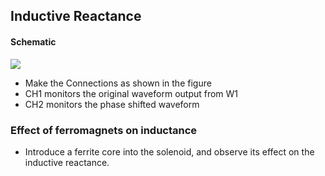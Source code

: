 Inductive Reactance
---
	
#### Schematic

![](https://github.com/fossasia/pslab-experiments/blob/master/images/schematics/LR.svg)	

* Make the Connections as shown in the figure
* CH1 monitors the original waveform output from W1
* CH2 monitors the phase shifted waveform 

### Effect of ferromagnets on inductance
	
* Introduce a ferrite core into the solenoid, and observe its effect on the inductive reactance.<br>
	
